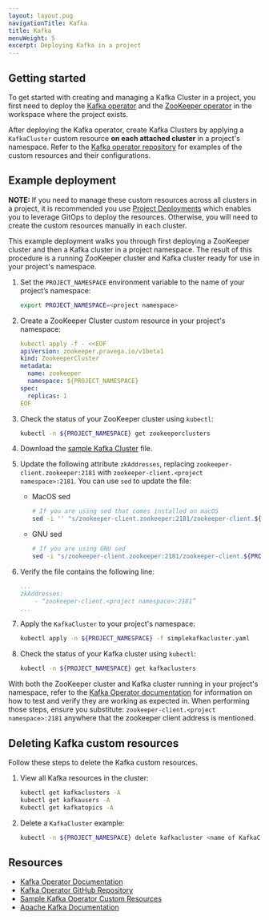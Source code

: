 ```yaml
---
layout: layout.pug
navigationTitle: Kafka
title: Kafka
menuWeight: 5
excerpt: Deploying Kafka in a project
---
```


## Getting started

To get started with creating and managing a Kafka Cluster in a project, you first need to deploy the [Kafka operator](../../../../../../workspaces/applications/catalog-applications/dkp-applications/kafka-operator/) and the [ZooKeeper operator](../../../../../../workspaces/applications/catalog-applications/dkp-applications/zookeeper-operator/) in the workspace where the project exists.

After deploying the Kafka operator, create Kafka Clusters by applying a `KafkaCluster` custom resource **on each attached cluster** in a project's namespace. Refer to the [Kafka operator repository](https://github.com/banzaicloud/koperator/tree/master/config/samples) for examples of the custom resources and their configurations.

## Example deployment

<p class="message--note"><strong>NOTE: </strong>If you need to manage these custom resources across all clusters in a project, it is recommended you use <a href="../../../../../project-deployments">Project Deployments</a> which enables you to leverage GitOps to deploy the resources. Otherwise, you will need to create the custom resources manually in each cluster.</p>

This example deployment walks you through first deploying a ZooKeeper cluster and then a Kafka cluster in a project namespace. The result of this procedure is a running ZooKeeper cluster and Kafka cluster ready for use in your project's namespace.

1.  Set the `PROJECT_NAMESPACE` environment variable to the name of your project’s namespace:

    ```bash
    export PROJECT_NAMESPACE=<project namespace>
    ```

1.  Create a ZooKeeper Cluster custom resource in your project's namespace:

    ```yaml
    kubectl apply -f - <<EOF
    apiVersion: zookeeper.pravega.io/v1beta1
    kind: ZookeeperCluster
    metadata:
      name: zookeeper
      namespace: ${PROJECT_NAMESPACE}
    spec:
      replicas: 1
    EOF
    ```

1.  Check the status of your ZooKeeper cluster using `kubectl`:

    ```bash
    kubectl -n ${PROJECT_NAMESPACE} get zookeeperclusters
    ```

1.  Download the [sample Kafka Cluster](https://raw.githubusercontent.com/banzaicloud/koperator/master/config/samples/simplekafkacluster.yaml) file.

1.  Update the following attribute `zkAddresses`, replacing `zookeeper-client.zookeeper:2181` with `zookeeper-client.<project namespace>:2181`. You can use `sed` to update the file:

    -   MacOS sed

        ```bash
        # If you are using sed that comes installed on macOS
        sed -i '' "s/zookeeper-client.zookeeper:2181/zookeeper-client.${PROJECT_NAMESPACE}:2181/g" simplekafkacluster.yaml
        ```

    -   GNU sed

        ```bash
        # If you are using GNU sed
        sed -i "s/zookeeper-client.zookeeper:2181/zookeeper-client.${PROJECT_NAMESPACE}:2181/g" simplekafkacluster.yaml
        ```

1.  Verify the file contains the following line:

    ```yaml
    ...
    zkAddresses:
        - “zookeeper-client.<project namespace>:2181”
    ...
    ```

1.  Apply the `KafkaCluster` to your project's namespace:

    ```bash
    kubectl apply -n ${PROJECT_NAMESPACE} -f simplekafkacluster.yaml
    ```

1.  Check the status of your Kafka cluster using `kubectl`:

    ```bash
    kubectl -n ${PROJECT_NAMESPACE} get kafkaclusters 
    ```

With both the ZooKeeper cluster and Kafka cluster running in your project's namespace, refer to the [Kafka Operator documentation](https://banzaicloud.com/docs/supertubes/kafka-operator/test/) for information on how to test and verify they are working as expected in. When performing those steps, ensure you substitute: `zookeeper-client.<project namespace>:2181` anywhere that the zookeeper client address is mentioned.

## Deleting Kafka custom resources

Follow these steps to delete the Kafka custom resources.

1.  View all Kafka resources in the cluster:

    ```bash
    kubectl get kafkaclusters -A
    kubectl get kafkausers -A
    Kubectl get kafkatopics -A
    ```

1.  Delete a `KafkaCluster` example:

    ```bash
    kubectl -n ${PROJECT_NAMESPACE} delete kafkacluster <name of KafkaCluster>
    ```

## Resources

- [Kafka Operator Documentation](https://banzaicloud.com/docs/supertubes/kafka-operator/)
- [Kafka Operator GitHub Repository](https://github.com/banzaicloud/koperator)
- [Sample Kafka Operator Custom Resources](https://github.com/banzaicloud/koperator/tree/master/config/samples)
- [Apache Kafka Documentation](https://kafka.apache.org/documentation/)
